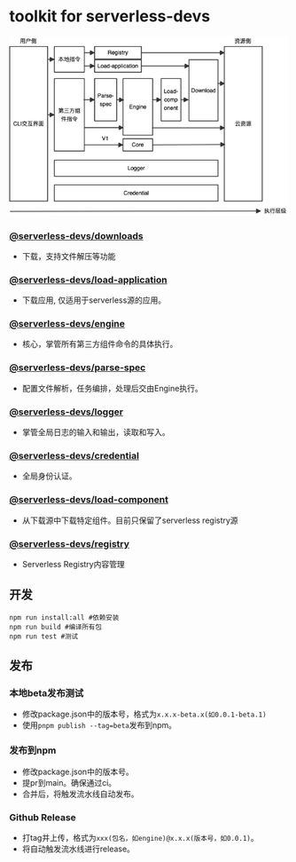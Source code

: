 # toolkit for serverless-devs

![整体架构图](./assets/overall-arch.png)

### [@serverless-devs/downloads](./packages/downloads/README.md)

- 下载，支持文件解压等功能

### [@serverless-devs/load-application](./packages/load-application/README.md)

- 下载应用, 仅适用于serverless源的应用。
  
### [@serverless-devs/engine](./packages/engine/README.md)

- 核心，掌管所有第三方组件命令的具体执行。

### [@serverless-devs/parse-spec](./packages/parse-spec/README.md)

- 配置文件解析，任务编排，处理后交由Engine执行。

### [@serverless-devs/logger](./packages/logger/README.md)

- 掌管全局日志的输入和输出，读取和写入。

### [@serverless-devs/credential](./packages/credential/README.md)

- 全局身份认证。

### [@serverless-devs/load-component](./packages/load-component/README.md)

- 从下载源中下载特定组件。目前只保留了serverless registry源

### [@serverless-devs/registry](./packages/registry/README.md)

- Serverless Registry内容管理

## 开发

```shell
npm run install:all #依赖安装
npm run build #编译所有包
npm run test #测试
```

## 发布

### 本地beta发布测试

- 修改package.json中的版本号，格式为`x.x.x-beta.x(如0.0.1-beta.1)`
- 使用`pnpm publish --tag=beta`发布到npm。

### 发布到npm

- 修改package.json中的版本号。
- 提pr到main。确保通过ci。
- 合并后，将触发流水线自动发布。

### Github Release

- 打tag并上传，格式为`xxx(包名，如engine)@x.x.x(版本号，如0.0.1)`。
- 将自动触发流水线进行release。
